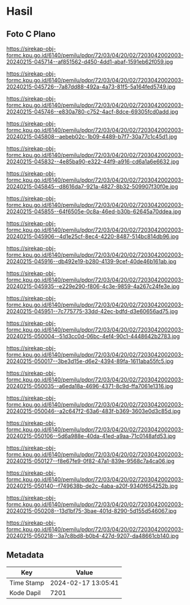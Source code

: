 # Hasil

## Foto C Plano

https://sirekap-obj-formc.kpu.go.id/6140/pemilu/pdpr/72/03/04/20/02/7203042002003-20240215-045714--af851562-d450-4dd1-abaf-1591eb62f059.jpg

https://sirekap-obj-formc.kpu.go.id/6140/pemilu/pdpr/72/03/04/20/02/7203042002003-20240215-045726--7a87dd88-492a-4a73-81f5-5a164fed5749.jpg

https://sirekap-obj-formc.kpu.go.id/6140/pemilu/pdpr/72/03/04/20/02/7203042002003-20240215-045746--e830a780-c752-4acf-8dce-69305fcd0add.jpg

https://sirekap-obj-formc.kpu.go.id/6140/pemilu/pdpr/72/03/04/20/02/7203042002003-20240215-045808--aebeb02c-1b09-4489-b7f7-30a77c1c45d1.jpg

https://sirekap-obj-formc.kpu.go.id/6140/pemilu/pdpr/72/03/04/20/02/7203042002003-20240215-045832--4e85ba90-e322-44f9-a916-cd6a1a6e6632.jpg

https://sirekap-obj-formc.kpu.go.id/6140/pemilu/pdpr/72/03/04/20/02/7203042002003-20240215-045845--d8616da7-921a-4827-8b32-509907f30f0e.jpg

https://sirekap-obj-formc.kpu.go.id/6140/pemilu/pdpr/72/03/04/20/02/7203042002003-20240215-045855--64f6505e-0c8a-46ed-b30b-62645a70ddea.jpg

https://sirekap-obj-formc.kpu.go.id/6140/pemilu/pdpr/72/03/04/20/02/7203042002003-20240215-045906--4d1e25cf-8ec4-4220-8487-514bc814db96.jpg

https://sirekap-obj-formc.kpu.go.id/6140/pemilu/pdpr/72/03/04/20/02/7203042002003-20240215-045916--db492e19-b280-4139-9cef-40de46b161ab.jpg

https://sirekap-obj-formc.kpu.go.id/6140/pemilu/pdpr/72/03/04/20/02/7203042002003-20240215-045935--e229e290-f806-4c3e-9859-4a267c24fe3e.jpg

https://sirekap-obj-formc.kpu.go.id/6140/pemilu/pdpr/72/03/04/20/02/7203042002003-20240215-045951--7c775775-33dd-42ec-bdfd-d3e60656ad75.jpg

https://sirekap-obj-formc.kpu.go.id/6140/pemilu/pdpr/72/03/04/20/02/7203042002003-20240215-050004--51d3cc0d-06bc-4ef4-90c1-4448642b2783.jpg

https://sirekap-obj-formc.kpu.go.id/6140/pemilu/pdpr/72/03/04/20/02/7203042002003-20240215-050017--3be3d15e-d6e2-4394-89fa-1611aba55fc5.jpg

https://sirekap-obj-formc.kpu.go.id/6140/pemilu/pdpr/72/03/04/20/02/7203042002003-20240215-050035--a6eda18a-4696-4371-8c9d-ffa7061e1316.jpg

https://sirekap-obj-formc.kpu.go.id/6140/pemilu/pdpr/72/03/04/20/02/7203042002003-20240215-050046--a2c647f2-63a6-483f-b369-3603e0d3c85d.jpg

https://sirekap-obj-formc.kpu.go.id/6140/pemilu/pdpr/72/03/04/20/02/7203042002003-20240215-050106--5d6a988e-40da-41ed-a9aa-71c0148afd53.jpg

https://sirekap-obj-formc.kpu.go.id/6140/pemilu/pdpr/72/03/04/20/02/7203042002003-20240215-050127--f8e67fe9-0f82-47a1-839e-9568c7a4ca06.jpg

https://sirekap-obj-formc.kpu.go.id/6140/pemilu/pdpr/72/03/04/20/02/7203042002003-20240215-050140--f749638b-de2c-4aba-a20f-9340f654252b.jpg

https://sirekap-obj-formc.kpu.go.id/6140/pemilu/pdpr/72/03/04/20/02/7203042002003-20240215-050208--13d1bf75-3bae-401d-8290-5d155d546067.jpg

https://sirekap-obj-formc.kpu.go.id/6140/pemilu/pdpr/72/03/04/20/02/7203042002003-20240215-050218--3a7c8bd8-b0b4-427d-9207-da48661cb140.jpg


## Metadata

| Key        | Value               |
| ---------- | ------------------- |
| Time Stamp | 2024-02-17 13:05:41 |
| Kode Dapil | 7201                |



